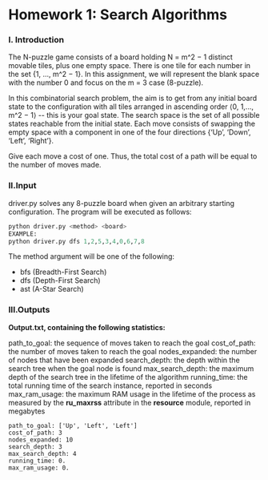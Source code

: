 # Homework 1: Search Algorithms

### I. Introduction

The N-puzzle game consists of a board holding N = m^2 − 1 distinct movable tiles, plus one empty space.
There is one tile for each number in the set {1, ..., m^2 − 1}. In this assignment, we will represent the blank space with the number 0 and focus on the m = 3 case (8-puzzle).

In this combinatorial search problem, the aim is to get from any initial board state to the configuration with all tiles arranged in ascending order ⟨0, 1,..., m^2 − 1⟩ -- this is your goal state. The search space is the set of all possible states reachable from the initial state. Each move consists of swapping the empty space with a component in one of the four directions {‘Up’, ‘Down’, ‘Left’, ‘Right’}.

Give each move a cost of one. Thus, the total cost of a path will be equal to the number of moves made.

### II.Input

driver.py  solves any 8-puzzle board when given an arbitrary starting configuration. The program will be executed as follows:

```python
python driver.py <method> <board>
EXAMPLE:
python driver.py dfs 1,2,5,3,4,0,6,7,8
```

The method argument will be one of the following:

* bfs (Breadth-First Search)
* dfs (Depth-First Search)
* ast (A-Star Search)

### III.Outputs

**Output.txt, containing the following statistics:**

path_to_goal: the sequence of moves taken to reach the goal
cost_of_path: the number of moves taken to reach the goal
nodes_expanded: the number of nodes that have been expanded
search_depth: the depth within the search tree when the goal node is found
max_search_depth: the maximum depth of the search tree in the lifetime of the algorithm
running_time: the total running time of the search instance, reported in seconds
max_ram_usage: the maximum RAM usage in the lifetime of the process as measured by the  **ru_maxrss**  attribute in the  **resource**  module, reported in megabytes

```
path_to_goal: ['Up', 'Left', 'Left']
cost_of_path: 3
nodes_expanded: 10
search_depth: 3
max_search_depth: 4
running_time: 0.
max_ram_usage: 0.
```
